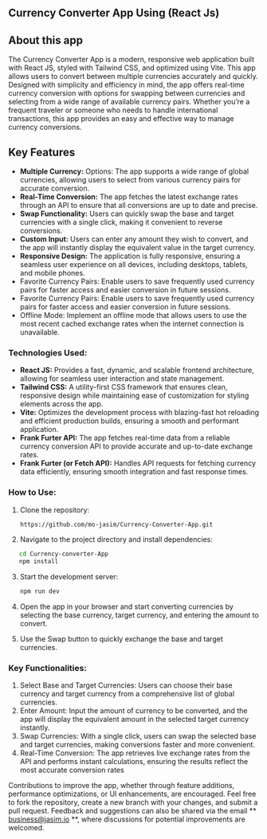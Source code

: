 ## Currency Converter App Using (React Js)

## About this app

The Currency Converter App is a modern, responsive web application built with React JS, styled with Tailwind CSS, and optimized using Vite. This app allows users to convert between multiple currencies accurately and quickly. Designed with simplicity and efficiency in mind, the app offers real-time currency conversion with options for swapping between currencies and selecting from a wide range of available currency pairs. Whether you’re a frequent traveler or someone who needs to handle international transactions, this app provides an easy and effective way to manage currency conversions.

## Key Features
- **Multiple Currency:** Options: The app supports a wide range of global currencies, allowing users to select from various currency pairs for accurate conversion.
- **Real-Time Conversion:** The app fetches the latest exchange rates through an API to ensure that all conversions are up to date and precise.
- **Swap Functionality:** Users can quickly swap the base and target currencies with a single click, making it convenient to reverse conversions.
- **Custom Input:** Users can enter any amount they wish to convert, and the app will instantly display the equivalent value in the target currency.
- **Responsive Design:** The application is fully responsive, ensuring a seamless user experience on all devices, including desktops, tablets, and mobile phones.
- Favorite Currency Pairs: Enable users to save frequently used currency pairs for faster access and easier conversion in future sessions.
- Favorite Currency Pairs: Enable users to save frequently used currency pairs for faster access and easier conversion in future sessions.
- Offline Mode: Implement an offline mode that allows users to use the most recent cached exchange rates when the internet connection is unavailable.

### Technologies Used:

- **React JS:** Provides a fast, dynamic, and scalable frontend architecture, allowing for seamless user interaction and state management.
- **Tailwind CSS:** A utility-first CSS framework that ensures clean, responsive design while maintaining ease of customization for styling elements across the app.
- **Vite:** Optimizes the development process with blazing-fast hot reloading and efficient production builds, ensuring a smooth and performant application.
- **Frank Furter API:** The app fetches real-time data from a reliable currency conversion API to provide accurate and up-to-date exchange rates.
- **Frank Furter (or Fetch API):** Handles API requests for fetching currency data efficiently, ensuring smooth integration and fast response times.

### How to Use:
1. Clone the repository:
   ```bash
   https://github.com/mo-jasim/Currency-Converter-App.git
   ```

2. Navigate to the project directory and install dependencies:
```bash
   cd Currency-converter-App
   npm install
```

3. Start the development server:
   ```bash
   npm run dev
   ```

4. Open the app in your browser and start converting currencies by selecting the base currency, target currency, and entering the amount to convert.
5. Use the Swap button to quickly exchange the base and target currencies.

### Key Functionalities:
1. Select Base and Target Currencies: Users can choose their base currency and target currency from a comprehensive list of global currencies.
2. Enter Amount: Input the amount of currency to be converted, and the app will display the equivalent amount in the selected target currency instantly.
3. Swap Currencies: With a single click, users can swap the selected base and target currencies, making conversions faster and more convenient.
4. Real-Time Conversion: The app retrieves live exchange rates from the API and performs instant calculations, ensuring the results reflect the most accurate conversion rates

Contributions to improve the app, whether through feature additions, performance optimizations, or UI enhancements, are encouraged. Feel free to fork the repository, create a new branch with your changes, and submit a pull request. Feedback and suggestions can also be shared via the email ** business@jasim.io **, where discussions for potential improvements are welcomed.

